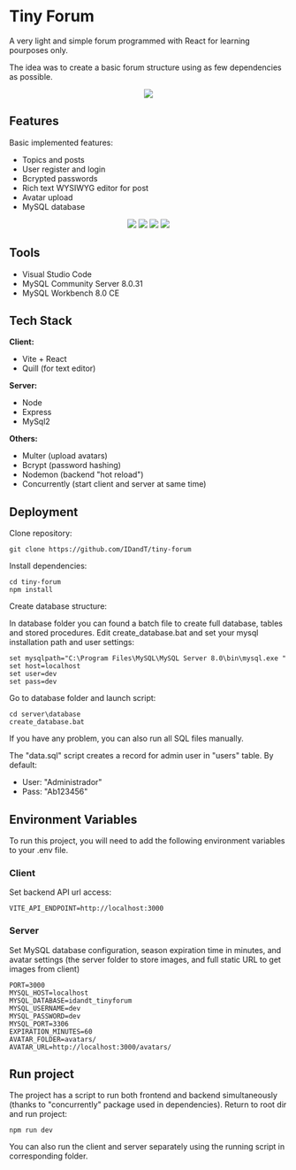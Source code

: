 # Tiny Forum

A very light and simple forum programmed with React for learning pourposes only.

The idea was to create a basic forum structure using as few dependencies as possible.

<p align="center">
<img  src="media/forum4.png"/>
</p>

## Features

Basic implemented features:

- Topics and posts
- User register and login
- Bcrypted passwords
- Rich text WYSIWYG editor for post
- Avatar upload
- MySQL database

<p align="center">
<img  src="media/forum1.png"/>
<img  src="media/forum2.png"/>
<img  src="media/forum3.png"/>
<img  src="media/forum5.png"/>
</p>

## Tools

- Visual Studio Code
- MySQL Community Server 8.0.31
- MySQL Workbench 8.0 CE

## Tech Stack

**Client:**

- Vite + React
- Quill (for text editor)

**Server:**

- Node
- Express
- MySql2

**Others:**

- Multer (upload avatars)
- Bcrypt (password hashing)
- Nodemon (backend "hot reload")
- Concurrently (start client and server at same time)

## Deployment

Clone repository:

```
git clone https://github.com/IDandT/tiny-forum
```

Install dependencies:

```
cd tiny-forum
npm install
```

Create database structure:

In database folder you can found a batch file to create full database, tables and stored procedures. Edit create_database.bat and set your mysql installation path and user settings:

```
set mysqlpath="C:\Program Files\MySQL\MySQL Server 8.0\bin\mysql.exe "
set host=localhost
set user=dev
set pass=dev
```

Go to database folder and launch script:

```
cd server\database
create_database.bat
```

If you have any problem, you can also run all SQL files manually.

The "data.sql" script creates a record for admin user in "users" table. By default:

- User: "Administrador"
- Pass: "Ab123456"

## Environment Variables

To run this project, you will need to add the following environment variables to your .env file.

### Client

Set backend API url access:

```
VITE_API_ENDPOINT=http://localhost:3000
```

### Server

Set MySQL database configuration, season expiration time in minutes, and avatar settings (the server folder to store images, and full static URL to get images from client)

```
PORT=3000
MYSQL_HOST=localhost
MYSQL_DATABASE=idandt_tinyforum
MYSQL_USERNAME=dev
MYSQL_PASSWORD=dev
MYSQL_PORT=3306
EXPIRATION_MINUTES=60
AVATAR_FOLDER=avatars/
AVATAR_URL=http://localhost:3000/avatars/
```

## Run project

The project has a script to run both frontend and backend simultaneously (thanks to "concurrently" package used in dependencies).
Return to root dir and run project:

```
npm run dev
```

You can also run the client and server separately using the running script in corresponding folder.

